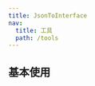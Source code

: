 ```yaml
---
title: JsonToInterface
nav:
  title: 工具
  path: /tools
---
```


## 基本使用

<code src="./index.tsx" inline />
